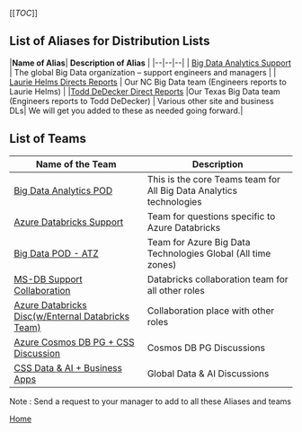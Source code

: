 [[_TOC_]]
## List of Aliases for Distribution Lists


|**Name of Alias**| **Description of Alias** | 
|--|--|--|
| [Big Data Analytics Support](mailto:hadoopsupport@microsoft.com) | The global Big Data organization – support engineers and managers | 
| [Laurie Helms Directs Reports](mailto:lauriehdir@microsoft.com) | Our NC Big Data team (Engineers reports to Laurie Helms) | 
|[Todd DeDecker Direct Reports](mailto:tdirs@microsoft.com) |Our Texas Big Data team (Engineers reports to Todd DeDecker) |
Various other site and business DLs| We will get you added to these as needed going forward.|

## List of Teams 
|**Name of the Team**|**Description**|
|--|--|
|[Big Data Analytics POD](https://teams.microsoft.com/l/team/19%3a7cef0a9bac9e49fbb9393249478baa75%40thread.skype/conversations?groupId=d6c5d9c8-f14e-4cb6-a79a-1874c3b84cb6&tenantId=72f988bf-86f1-41af-91ab-2d7cd011db47)|This is the core Teams team for All Big Data Analytics technologies|
|[Azure Databricks Support](https://teams.microsoft.com/l/team/19%3a9b4e9783b02f4ffba54baff443cdf18c%40thread.skype/conversations?groupId=6dcaeca8-c680-408a-b1ec-b97755233914&tenantId=72f988bf-86f1-41af-91ab-2d7cd011db47)| Team for questions specific to Azure Databricks|
|[Big Data POD - ATZ](https://teams.microsoft.com/l/team/19%3adbb2c68d01df42cd88f6306330d1d4c3%40thread.skype/conversations?groupId=1f72a2c4-5887-4c80-b3e0-2abbac19e874&tenantId=72f988bf-86f1-41af-91ab-2d7cd011db47)|Team for Azure Big Data Technologies Global (All time zones)|
|[MS-DB Support Collaboration](https://teams.microsoft.com/l/team/19%3ae9378aa4561347a4b7caa8bd9449582d%40thread.skype/conversations?groupId=6e2c8e3b-d28c-4a20-8a94-2d2663a34268&tenantId=72f988bf-86f1-41af-91ab-2d7cd011db47)|Databricks collaboration team for all other roles| 
|[Azure Databricks Disc(w/Enternal Databricks Team)](https://teams.microsoft.com/l/team/19%3a098fcaaaeafd4bc6b17f56cfbc3ea25f%40thread.skype/conversations?groupId=16543315-219d-4e77-b77a-093787f8578f&tenantId=72f988bf-86f1-41af-91ab-2d7cd011db47)|Collaboration place with other roles|
|[Azure Cosmos DB PG + CSS Discussion](https://teams.microsoft.com/l/team/19%3a0f1aba33107c459c94e655ca3af60e9a%40thread.skype/conversations?groupId=d7443996-a15e-46e2-bcc7-58091aa7d9d9&tenantId=72f988bf-86f1-41af-91ab-2d7cd011db47)|Cosmos DB PG Discussions|
|[CSS Data & AI + Business Apps](https://teams.microsoft.com/l/team/19%3a531061e591214ba2936043065cd3ad3c%40thread.skype/conversations?groupId=50b42132-8aec-43f8-9509-464b4fbb70ec&tenantId=72f988bf-86f1-41af-91ab-2d7cd011db47)|Global Data & AI Discussions |

Note : Send a request to your manager to add to all these Aliases and teams

[Home](https://dev.azure.com/Supportability/Big%20Data/_wiki/wikis/Big-Data.wiki/24057/Getting-Started)
